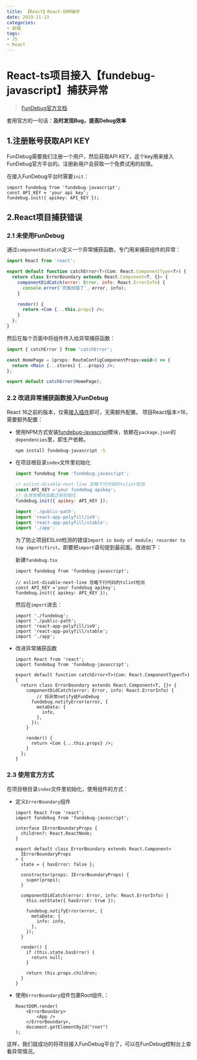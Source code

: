```yaml
---
title: 【React】React-DOM操作
date: 2019-11-13
categories: 
- 前端
tags: 
- JS
- React
---
```

# React-ts项目接入【fundebug-javascript】捕获异常

> [FunDebug官方文档](https://docs.fundebug.com/notifier/javascript/test.html)

 套用官方的一句话：**及时发现Bug，提高Debug效率** 

## 1.注册账号获取API KEY

FunDebug需要我们注册一个用户，然后获取API KEY，这个key用来接入FunDebug官方平台的。注册新用户会获取一个免费试用的权限。

在接入FunDebug平台时需要`init`：

```tsx
import fundebug from 'fundebug-javascript';
const API_KEY = 'your api key';
fundebug.init({ apikey: API_KEY });
```

## 2.React项目捕获错误

### 2.1 未使用FunDebug

通过`componentDidCatch`定义一个异常捕获函数，专门用来捕获组件的异常：

```jsx
import React from 'react';

export default function catchError<T>(Com: React.ComponentType<T>) {
  return class ErrorBoundary extends React.Component<T, {}> {
    componentDidCatch(error: Error, info: React.ErrorInfo) {
      console.error('页面出错了', error, info);
    }

    render() {
      return <Com {...this.props} />;
    }
  };
}
```

然后在每个页面中将组件传入给异常捕获函数：

```jsx
import { catchError } from 'catchError';

const HomePage = (props: RouteConfigComponentProps<void>) => {
  return <Main {...stores} {...props} />;
};

export default catchError(HomePage);
```

### 2.2 改进异常捕获函数接入FunDebug

 React 16之前的版本，仅需[接入插件](https://docs.fundebug.com/notifier/javascript/integration/npm.html)即可，无需额外配置。 项目React版本>16，需要额外配置：

+ 使用NPM方式安装[fundebug-javascript](https://www.npmjs.com/package/fundebug-javascript)模块，依赖在`package.json`的`dependencies`里，即生产依赖。

  ```bash
  npm install fundebug-javascript -S
  ```

+ 在项目根目录`index`文件里初始化

  ```jsx
  import fundebug from 'fundebug-javascript';
  
  // eslint-disable-next-line 忽略下行代码的tslint检测
  const API_KEY ='your fundebug apikey';
  // 在其他模块加载之前初始化
  fundebug.init({ apikey: API_KEY });
  
  import './public-path';
  import 'react-app-polyfill/ie9';
  import 'react-app-polyfill/stable';
  import './app';
  ```

  为了防止项目ESLint检测的错误`Import in body of module; recorder to top import/first`，即要把`import`语句提到最前面。改进如下：

  新建`fundebug.tsx`

  ```tsx
  import fundebug from 'fundebug-javascript';
  
  // eslint-disable-next-line 忽略下行代码的tslint检测
  const API_KEY ='your fundebug apikey';
  fundebug.init({ apikey: API_KEY });
  ```

  然后在`import`进去：

  ```tsx
  import './fundebug';
  import './public-path';
  import 'react-app-polyfill/ie9';
  import 'react-app-polyfill/stable';
  import './app';
  ```

+ 改进异常捕获函数

  ```tsx
  import React from 'react';
  import fundebug from 'fundebug-javascript';
  
  export default function catchError<T>(Com: React.ComponentType<T>) {
    return class ErrorBoundary extends React.Component<T, {}> {
      componentDidCatch(error: Error, info: React.ErrorInfo) {
          // 将异常notify给FunDebug
        fundebug.notifyError(error, {
          metaData: {
            info,
          },
        });
      }
  
      render() {
        return <Com {...this.props} />;
      }
    };
  }
  ```

### 2.3 使用官方方式

在项目根目录`index`文件里初始化，使用组件的方式：

+ 定义`ErrorBoundary`组件

  ```tsx
  import React from 'react';
  import fundebug from 'fundebug-javascript';
  
  interface IErrorBoundaryProps {
    children?: React.ReactNode;
  }
  
  export default class ErrorBoundary extends React.Component<
    IErrorBoundaryProps
  > {
    state = { hasError: false };
  
    constructor(props: IErrorBoundaryProps) {
      super(props);
    }
  
    componentDidCatch(error: Error, info: React.ErrorInfo) {
      this.setState({ hasError: true });
  
      fundebug.notifyError(error, {
        metaData: {
          info: info,
        },
      });
    }
  
    render() {
      if (this.state.hasError) {
        return null;
      }
  
      return this.props.children;
    }
  }
  ```

+ 使用`ErrorBoundary`组件包裹Root组件,：

  ```tsx
  ReactDOM.render(
      <ErrorBoundary>
          <App />
      </ErrorBoundary>,
      document.getElementById("root")
  );
  ```



这样，我们就成功的将项目接入FunDebug平台了，可以在FunDebug控制台上查看异常情况。